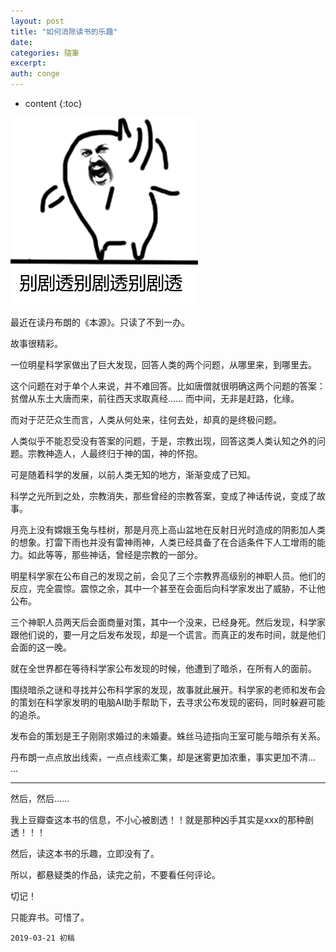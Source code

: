 ```yaml
---
layout: post
title: "如何消除读书的乐趣"
date:
categories: 隨筆
excerpt:
auth: conge
---
```

* content
{:toc}

![image.png](/assets/images/隨筆/118382-00c3c9bf975117e1.png)

最近在读丹布朗的《本源》。只读了不到一办。

故事很精彩。

一位明星科学家做出了巨大发现，回答人类的两个问题，从哪里来，到哪里去。

这个问题在对于单个人来说，并不难回答。比如唐僧就很明确这两个问题的答案：贫僧从东土大唐而来，前往西天求取真经…… 而中间，无非是赶路，化缘。

而对于茫茫众生而言，人类从何处来，往何去处，却真的是终极问题。

人类似乎不能忍受没有答案的问题，于是，宗教出现，回答这类人类认知之外的问题。宗教神造人，人最终归于神的国，神的怀抱。

可是随着科学的发展，以前人类无知的地方，渐渐变成了已知。

科学之光所到之处，宗教消失，那些曾经的宗教答案，变成了神话传说，变成了故事。

月亮上没有嫦娥玉兔与桂树，那是月亮上高山盆地在反射日光时造成的阴影加人类的想象。打雷下雨也并没有雷神雨神，人类已经具备了在合适条件下人工增雨的能力。如此等等，那些神话，曾经是宗教的一部分。

明星科学家在公布自己的发现之前，会见了三个宗教界高级别的神职人员。他们的反应，完全震惊。震惊之余，其中一个甚至在会面后向科学家发出了威胁，不让他公布。

三个神职人员两天后会面商量对策，其中一个没来，已经身死。然后发现，科学家跟他们说的，要一月之后发布发现，却是一个谎言。而真正的发布时间，就是他们会面的这一晚。

就在全世界都在等待科学家公布发现的时候，他遭到了暗杀，在所有人的面前。

围绕暗杀之谜和寻找并公布科学家的发现，故事就此展开。科学家的老师和发布会的策划在科学家发明的电脑AI助手帮助下，去寻求公布发现的密码，同时躲避可能的追杀。

发布会的策划是王子刚刚求婚过的未婚妻。蛛丝马迹指向王室可能与暗杀有关系。

丹布朗一点点放出线索，一点点线索汇集，却是迷雾更加浓重，事实更加不清... ...

----

然后，然后……

我上豆瓣查这本书的信息，不小心被剧透！！就是那种凶手其实是xxx的那种剧透！！！

然后，读这本书的乐趣，立即没有了。

所以，都悬疑类的作品，读完之前，不要看任何评论。

切记！

只能弃书。可惜了。

```
2019-03-21 初稿
```
